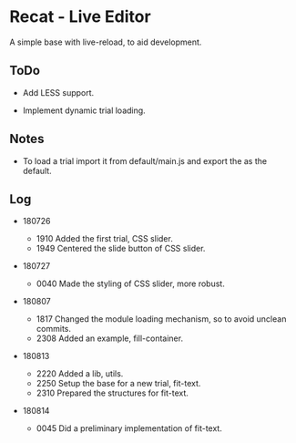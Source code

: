 # Recat - Live Editor

  A simple base with live-reload, to aid development.

## ToDo

* Add LESS support.

* Implement dynamic trial loading.

## Notes

* To load a trial import it from default/main.js and export the as the default.

## Log

* 180726

  * 1910  Added the first trial, CSS slider.
  * 1949  Centered the slide button of CSS slider.

* 180727

  * 0040  Made the styling of CSS slider, more robust.

* 180807

  * 1817  Changed the module loading mechanism, so to avoid unclean commits.
  * 2308  Added an example, fill-container.

* 180813

  * 2220  Added a lib, utils.
  * 2250  Setup the base for a new trial, fit-text.
  * 2310  Prepared the structures for fit-text.

* 180814

  * 0045  Did a preliminary implementation of fit-text.
